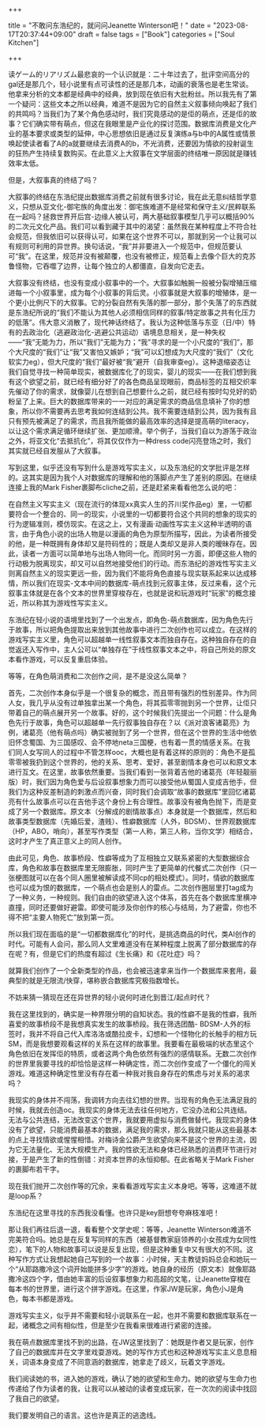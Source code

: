 +++

title = "不敢问东浩纪的，就问问Jeanette Winterson吧！"
date = "2023-08-17T20:37:44+09:00"
draft = false
tags = ["Book"]
categories = ["Soul Kitchen"]

+++

读ゲーム的リアリズム最悲哀的一个认识就是：二十年过去了，批评空间高分的gal还是那几个，轻小说里有点可读性的还是那几本，动画的衰落也是老生常谈。他拿来分析的文本都是经典中的经典，放到现在依旧有大批粉丝。所以我先有了第一个疑问：这些文本之所以经典，难道不是因为它的自然主义叙事倾向唤起了我们的共鸣吗？当我们为了某个角色感动时，我们究竟感动的是佢的萌点，还是佢的故事？它们确实带有萌点，但这在我眼里是产业化的探讨范围。数据库消费是文化产业的基本要求或类型的延伸，中心思想依旧是通过反复演练a与b中的A属性或情景唤起使读者看了A的a就要继续去消费A的b，不光消费，还要因为情欲的投射诞生的狂热产生持续复数购买。在此意义上大叙事在文学层面的终结唯一原因就是赚钱效率太低。

但是，大叙事真的终结了吗？

大叙事的终结在东浩纪提出数据库消费之前就有很多讨论，我在此无意纠结哲学意义，只想从亚文化-御宅族的角度出发：御宅族难道不是经常和保守主义/民粹联系在一起吗？拯救世界开后宫-边缘人被认可，两大基础叙事模型几乎可以概括90%的二次元文化产品。我们可以看到藏于其中的渴望：虽然我在某种程度上不符合社会规范，但我依旧可以获得认可，如果在这个世界不可以，那就到另一个让我可以有规则可利用的异世界。换句话说，“我”并非要进入一个规范中，但规范要认可“我”。在这里，规范并没有被颠覆，也没有被修正，规范看上去像个巨大的克苏鲁怪物，它吞噬了边界，让每个独立的人都僵直，自发向它走去。

大叙事没有终结，也没有变成小叙事中的一个。大叙事如触腕一般被分裂增殖压缩进每一个小叙事里，成为每个小叙事的背后灵。小叙事就是大叙事的增殖体，是一个更小比例尺下的大叙事。它的分裂自然有失落的那一部分，那个失落了的东西就是东浩纪所说的“我们不能认为其他人必须相信同样的叙事/特定故事之共有化压力的低落”。伟大意义消散了，现代神话终结了。我认为这种低落与东亚（日/中）特有的去政治化（逃避政治化-逃避公共运动）语境息息相关，是一种失权——“我”无能为力，所以“我们”无能为力；“我”寻求的是一个小尺度的“我们”，那个大尺度的“我们”让“我”又害怕又嫉妒；“我”可以幻想成为大尺度的“我们”（文化软实力eg），但大尺度的“我们”最好被“我”避开（自我审查eg）。这种退缩姿态让我们自觉寻找一种简单现实，被数据库化了的现实，婴儿的现实——在我们想到我有这个欲望之前，就已经有细分好了的各色商品呈现眼前，商品标签的互相交织率先催动了你的需求，就像婴儿在想到自己想要什么之前，就已经有按时勾兑好的奶粉呈了上来。巨大的数据库带来的一一对应的满足需求的商品信息填补了你的想象，所以你不需要再去思考我如何连结到公共。我不需要连结到公共，因为我有且只有预先被满足了的需求，而且我所能做的最高效率的选择是提高萌的literacy，以让这个需求满足循环继续扩张、更加顺滑。举个例子，当我们自以为游荡于政治之外，将亚文化“去抵抗化”，将其仅仅作为一种dress code闪亮登场之时，我们其实就已经自发服从了大叙事。

写到这里，似乎还没有写到什么是游戏写实主义，以及东浩纪的文学批评是怎样的。这其实是因为我个人对数据库的理解和他的落脚点产生了差别的原因。在继续连接上我的Mark Fisher裹脚布cliche之前，还是赶紧来看看他怎么说的吧：

在自然主义写实主义（现在流行的体现xx真实人生的芥川奖作品eg）里，一切都要符合一个整合的、同一的现实，小说里的一切都要符合这个共同的想象的现实的行为逻辑准则，模仿现实。在这之上，又有漫画·动画性写实主义这种半透明的语言，由于角色小说的出场人物是以漫画的角色为原型所描写，因此，为读者所接受的他，是一种既拥有身体却又是符码性的；既是人类却又是非人类的暧昧存在。因此，读者一方面可以简单地与出场人物同一化。而同时另一方面，即便这些人物的行动极为脱离现实，却又可以自然地接受他们的行动。而东浩纪的游戏性写实主义则离自然主义的现实更远一些，因为我们不能将角色直接与现实联系起来以达成移情，所以我们在现实-文本中间的数据库-萌点找到元叙事主体，反过来看，这个元叙事主体就是在各个文本的世界里穿梭存在，也就是说和玩游戏时“玩家”的概念接近，所以称其为游戏性写实主义。

东浩纪在轻小说的语境里找到了一个出发点，即角色-萌点数据库，因为角色先行于故事，所以把角色提取出来放到其他故事中进行二次创作也可以成立。在这样的游戏写实主义里，角色可以超越单一线性叙事文本而独自存在。这种独自存在的自觉返还入写作中，主人公可以“单独存在”于线性叙事文本之中，将自己所处的原文本看作游戏，可以反复重启体验。

等等，在角色萌消费和二次创作之间，是不是没这么简单？

首先，二次创作本身似乎是一个很复杂的概念，而且带有强烈的性别差异。作为同人女，我几乎从没有过单独拿出某一个角色，将其孤零零抛到另一个世界，让佢只带着自己的萌点展开另一个故事。好的，这个时候我们先提出一个问题：什么是角色先行于故事，角色可以超越单一先行叙事独自存在？以《派对浪客诸葛亮》为例，诸葛亮（他有萌点吗）确实被抛到了另一个世界，但在这个世界的生活中他依旧怀念蜀国、为三国感叹、会不停地neta三国梗，也有着一贯的情感关系。在我们同人女写同人的过程中不管怎样ooc，大概也是有着这样的原则的：角色不是孤零零被我扔到这个世界的，他的关系、思考、爱好，甚至剧情本身也可以和原文本进行互文。在这里，故事依然重要。当我们看到一张背着吉他的诸葛亮（年轻靓丽版）时，我们因为角色爱与后设叙事想象力而可以接受他从蜀国人变成吉他手，但我们为这种反差制造的刺激点而兴奋，同时我们会调取“故事的数据库”里回忆诸葛亮有什么故事点可以在吉他手这个身份上有合理性。故事没有被角色抛下，而是变成了另一个数据库。原文本（分解成的剧情故事点）本身就是一个数据库，然后和故事类型数据库（先婚后爱，渣贱）、性癖数据库（人外，BDSM）、世界观数据库（HP，ABO，哨向），甚至写作类型（第一人称，第三人称，当你文学）相结合，这时才产生了真正意义上的同人创作。

由此可见，角色、故事桥段、性癖等成为了互相独立又联系紧密的大型数据综合库，角色和故事在数据库里无限膨胀，同时产生了更简单的代餐式二次创作（只一张梗图就可以在各个同人圈里被解读成不同cp的相处模式）。同时，情欲的数据库也可以成为恨的数据库，一个萌点也会是别人的雷点。二次创作圈层里打tag成为了一种义务，一种规则。我们自由的欲望进入这个体系，首先在各个数据库里横冲直撞，同时还要做好避雷。即使可能涉及你创作的核心与结局，为了避雷，你也不得不把“主要人物死亡”放到第一页。

所以我们现在面临的是“一切都数据库化”的时代，是挑选商品的时代，类AI创作的时代。可能有人会问，那么同人文里难道没有在某种程度上脱离了部分数据库的存在呢？有，但是它们的热度有超过《生长痛》和《花吐症》吗？

就算我们创作了一个全新类型的作品，也会被迅速拿来当作一个数据库来套用，最典型的就是无限流/快穿，堪称嵌合数据库究极指数增长。

不妨来猜一猜现在还在异世界的轻小说何时进化到晋江/起点时代？

我在这里找到的，确实是一种界限分明的自知状态。我的性癖不是我的性癖，我所喜爱的故事桥段不是我想真实发生的故事桥段。我在筛选团酷- BDSM-人外的标签时，我并不将自己代入库洛洛或酷拉皮卡，幻想和一个怪物化的长触手的相方玩SM，而是我想要观看这样的关系在这样的故事里。我要看在最极端的状态里这个角色依旧在发挥佢的特质，或者这两个角色依然有强烈的感情联系。无数二次创作的世界里我要寻找的却恰恰是这样一种确定性，而二次创作变成了一个僵化的闯关游戏。难道这种确定性里没有存在着一种我对我自身存在的焦虑与对关系的渴求吗？

我现实的身体并不闯荡，我调转方向去往幻想的世界。当现有的角色无法满足我的时候，我就去创造oc。我现实的身体无法去往任何地方，它没办法和公共连结。无法与公共连结，无法改变这个世界，我就要用虚拟与消费做替代。我现实的身体没有了欲望，只能消费最基本的数据，满足我的需求，那么我就只能从这些最基本的点上寻找情欲或惺惺相惜。对梅诗金公爵产生欲望向来不是这个世界的主流，因为它无法量化、无法大规模生产。我的性欲无法和身体已经熟悉的消费环节进行对接，于是产生了新的性倒错：对资本世界的永恒抑郁。在此省略关于Mark Fisher的裹脚布若干字。

现在我们抛开二次创作等的冗余，来看看游戏写实主义本身吧。等等，这难道不就是loop系？

东浩纪在这里寻找的东西我没看懂。也许只是key厨想夸夸麻枝准吧！

那让我们再往后退一退，看看整个文学史呢：等等，Jeanette Winterson难道不完美符合吗。她总是在反复写同样的东西（被基督教家庭领养的小女孩成为女同性恋），笔下的人物和故事可以说是反复出现，但是这种重复中又有很大的不同。这种写作方式让我想起她自己写到的一个故事：小时候，天主教徒妈妈总会和她玩一个“从耶路撒冷这个词开始能拼多少字”的游戏。她自身的经历（原文本）就像耶路撒冷这四个字，借由她丰富的后设叙事想象力和高超的文笔，让Jeanette穿梭在每本书的世界里，进行这个拼字游戏。在这里，作家JW是玩家，角色小J是角色，每本书都是游戏。

游戏写实主义，似乎并不需要和轻小说联系在一起，也并不需要和数据库联系在一起，诸概念之间有相似性，但是至少在我看来很难进行紧密的连接。

我在萌点数据库里找不到的出路，在JW这里找到了：她既是作者又是玩家，创作了自己的数据库并在文字里戏耍游戏。她的写作方式也和这种游戏写实主义息息相关，词语本身变成了不同意涵的数据库，她拿走了歧义，玩着文字游戏。

我们阅读她的书，进入她的游戏，确认了她的欲望和生命力。她的欲望与生命力也传递给了作为读者的我，让我可以从被动的读者变成玩家，在一次次的阅读中找回了我自己的欲望。

我们要发明自己的语言。这也许是真正的逃逸线。
